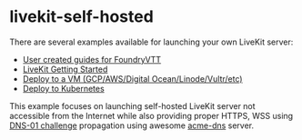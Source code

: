 # livekit-self-hosted

There are several examples available for launching your own LiveKit server:

* [User created guides for FoundryVTT](https://github.com/bekriebel/fvtt-module-avclient-livekit/wiki)
* [LiveKit Getting Started](https://docs.livekit.io/guides/getting-started)
* [Deploy to a VM (GCP/AWS/Digital Ocean/Linode/Vultr/etc)](https://docs.livekit.io/deploy/vm)
* [Deploy to Kubernetes](https://docs.livekit.io/deploy/kubernetes)

This example focuses on launching self-hosted LiveKit server not accessible from the Internet while also providing proper HTTPS, WSS using  [DNS-01 challenge](https://letsencrypt.org/docs/challenge-types/#dns-01-challenge) propagation using awesome [acme-dns](https://github.com/joohoi/acme-dns) server.